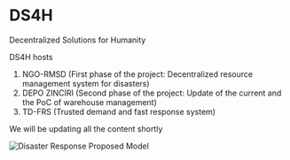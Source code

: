 # DS4H
Decentralized Solutions for Humanity

DS4H hosts 
1. NGO-RMSD (First phase of the project: Decentralized resource management system for disasters)
2. DEPO ZINCIRI (Second phase of the project: Update of the current and the PoC of warehouse management)
3. TD-FRS (Trusted demand and fast response system)

We will be updating all the content shortly


![Disaster Response Proposed Model]([http://url/to/img.png](https://github.com/MSKU-BcRG/DS4H/blob/main/DisasterResponse_ProposedModel.png))

